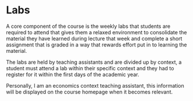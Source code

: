# Labs

A core component of the course is the weekly labs that students are required to attend that gives them a relaxed environment to consolidate the material they have learned during lecture that week and complete a short assignment that is graded in a way that rewards effort put in to learning the material.

The labs are held by teaching assistants and are divided up by context, a student must attend a lab within their specific context and they had to register for it within the first days of the academic year. 

Personally, I am an economics context teaching assistant, this information will be displayed on the course homepage when it becomes relevant.
